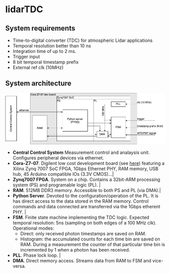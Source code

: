 # lidarTDC
## System requirements
* Time-to-digital converter (TDC) for atmospheric Lidar applications
* Temporal resolution better than 10 ns 
* Integration time of up to 2 ms.
* Trigger input
* 8 bit temporal timestamp prefix
* External ref clk (10MHz)

## System architecture
![System architecture](doc/lidarTDC.png)
* **Central Control System** Measurement control and analaysis unit. Configures peripheral devices via ethernet.
* **Cora-Z7-07**. Digilent low cost development board (see [here](https://store.digilentinc.com/cora-z7-zynq-7000-single-core-and-dual-core-options-for-arm-fpga-soc-development)) featuring a Xilinx Zynq 7007 SoC FPGA, 1Gbps Ethernet PHY, RAM memory, USB hub, 45 Arduino compatible IOs (3.3V CMOS)...|
* **Zynq7007 FPGA**. System on a chip. Contains a 32bit-ARM processing system (PS) and programable logic (PL). |
* **RAM**. 512MB DDR3 memory. Accessible to both PS and PL (via DMA).|
* **Python Server**. Devoted to the configuration/operation of the PL. It is has direct access to the data stored in the RAM memory. Control commands and data connected are transferred via the 1Gbps etherent PHY.  |
 * **FSM**. Finite state machine implementing the TDC logic. Expected temporal resolution: 5ns (sampling on both edges of a 100 MHz clk). Operational modes: 
    * Direct: only received photon timestamps are saved on RAM.
    * Histogram: the accumulated counts for each time bin are saved on RAM. During a measurement the counter of that particular time bin is incremented by 1 when a photon has been received. 
* **PLL**. Phase lock loop. |
* **DMA**. Direct memory access. Streams data from RAM to FSM and vice-versa. 

